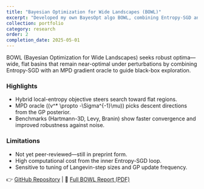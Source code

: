 ```yaml
---
title: "Bayesian Optimization for Wide Landscapes (BOWL)"
excerpt: "Developed my own BayesOpt algo BOWL, combining Entropy‐SGD and Most Probable Descent (MPD) to find robust optima in black-box functions."
collection: portfolio
category: research
order: 2
completion_date: 2025-05-01
---
```

BOWL (Bayesian Optimization for Wide Landscapes) seeks robust optima—wide, flat basins that remain near-optimal under perturbations by combining Entropy-SGD with an MPD gradient oracle to guide black-box exploration.

### Highlights

- Hybrid local-entropy objective steers search toward flat regions.  
- MPD oracle (\(v^* \propto -\Sigma^{-1}\mu\)) picks descent directions from the GP posterior.  
- Benchmarks (Hartmann-3D, Levy, Branin) show faster convergence and improved robustness against noise.

### Limitations

- Not yet peer-reviewed—still in preprint form.  
- High computational cost from the inner Entropy-SGD loop.  
- Sensitive to tuning of Langevin-step sizes and GP update frequency. 

👉 [GitHub Repository](https://github.com/MiladMesbahi/BOWL) | 📄 [Full BOWL Report (PDF)](/files/BOWL_PAPER.pdf)  
